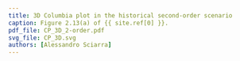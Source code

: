 ```yaml
---
title: 3D Columbia plot in the historical second-order scenario
caption: Figure 2.13(a) of {{ site.ref[0] }}.
pdf_file: CP_3D_2-order.pdf
svg_file: CP_3D.svg
authors: [Alessandro Sciarra]
---
```

